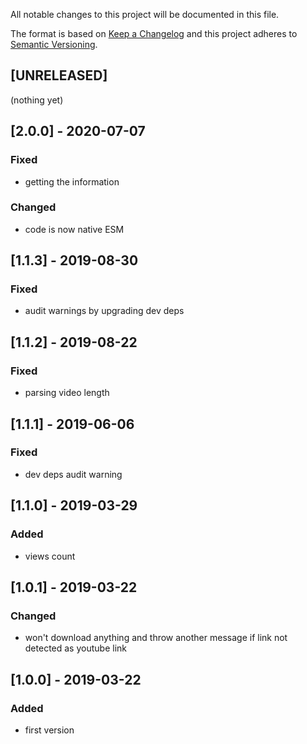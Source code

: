 All notable changes to this project will be documented in this file.

The format is based on [Keep a Changelog](http://keepachangelog.com/en/1.0.0/)
and this project adheres to [Semantic Versioning](http://semver.org/spec/v2.0.0.html).

## [UNRELEASED]
(nothing yet)

## [2.0.0] - 2020-07-07
### Fixed
- getting the information
### Changed
- code is now native ESM

## [1.1.3] - 2019-08-30
### Fixed
- audit warnings by upgrading dev deps

## [1.1.2] - 2019-08-22
### Fixed
- parsing video length

## [1.1.1] - 2019-06-06
### Fixed
- dev deps audit warning

## [1.1.0] - 2019-03-29
### Added
- views count

## [1.0.1] - 2019-03-22
### Changed
- won't download anything and throw another message if link not detected as youtube link

## [1.0.0] - 2019-03-22
### Added
- first version
